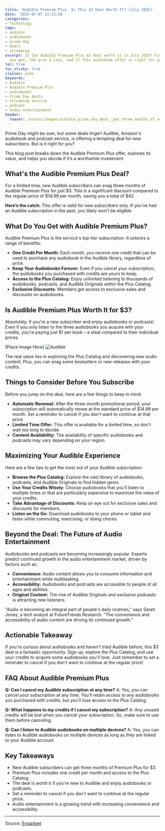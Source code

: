 ```yaml
---
title: 'Audible Premium Plus: Is This $3 Deal Worth It? (July 2025)'
date: '2025-07-07 21:13:20 '
categories:
- Technology
tags:
- audible
- audiobooks
- prime-day
- deals
- streaming
excerpt: Is the Audible Premium Plus $3 deal worth it in July 2025? Find out what
  you get, the pros & cons, and if this audiobook offer is right for you.
toc: true
toc_sticky: true
classes: wide
keywords:
- Audible
- Audible Premium Plus
- audiobooks
- Prime Day deals
- streaming service
- podcast
- audio entertainment
header:
  teaser: /assets/images/audible_prime_day_deal__get_three_months_of_access_20250707211320.jpg
---
```


Prime Day might be over, but some deals linger! Audible, Amazon's audiobook and podcast service, is offering a tempting deal for new subscribers. But is it right for you?

This blog post breaks down the Audible Premium Plus offer, explores its value, and helps you decide if it’s a worthwhile investment.

## What's the Audible Premium Plus Deal?

For a limited time, new Audible subscribers can snag three months of Audible Premium Plus for just $3. This is a significant discount compared to the regular price of $14.99 per month, saving you a total of $42.

**Here’s the catch:** This offer is valid for new subscribers only. If you've had an Audible subscription in the past, you likely won't be eligible.

## What Do You Get with Audible Premium Plus?

Audible Premium Plus is the service's top-tier subscription. It unlocks a range of benefits:

*   **One Credit Per Month:** Each month, you receive one credit that can be used to purchase any audiobook in the Audible library, regardless of price.
*   **Keep Your Audiobooks Forever:** Even if you cancel your subscription, the audiobooks you purchased with credits are yours to keep.
*   **Access to the Plus Catalog:** Enjoy unlimited listening to thousands of audiobooks, podcasts, and Audible Originals within the Plus Catalog.
*   **Exclusive Discounts:** Members get access to exclusive sales and discounts on audiobooks.

## Is Audible Premium Plus Worth It for $3?

Absolutely, if you're a new subscriber and enjoy audiobooks or podcasts! Even if you only listen to the three audiobooks you acquire with your credits, you're paying just $1 per book – a steal compared to their individual prices.

[Place Image Here]
![Audible](https://o.aolcdn.com/images/dims?image_uri=https%3A%2F%2Fs.yimg.com%2Fos%2Fcreatr-uploaded-images%2F2023-11%2Fb0d23590-7a51-11ee-bf3b-6908f61b2e4b&resize=1400%2C770&client=19f2b5e49a271b2bde77&signature=e1c89dc6a5ba03cc479bcd00610833910db2da45)

The real value lies in exploring the Plus Catalog and discovering new audio content. Plus, you can snag some bestsellers or new releases with your credits.

## Things to Consider Before You Subscribe

Before you jump on this deal, here are a few things to keep in mind:

*   **Automatic Renewal:** After the three-month promotional period, your subscription will automatically renew at the standard price of $14.99 per month. Set a reminder to cancel if you don't want to continue at that price.
*   **Limited Time Offer:** This offer is available for a limited time, so don't wait too long to decide.
*   **Content Availability:** The availability of specific audiobooks and podcasts may vary depending on your region.

## Maximizing Your Audible Experience

Here are a few tips to get the most out of your Audible subscription:

*   **Browse the Plus Catalog:** Explore the vast library of audiobooks, podcasts, and Audible Originals to find hidden gems.
*   **Use Your Credits Wisely:** Choose audiobooks that you'll listen to multiple times or that are particularly expensive to maximize the value of your credits.
*   **Take Advantage of Discounts:** Keep an eye out for exclusive sales and discounts for members.
*   **Listen on the Go:** Download audiobooks to your phone or tablet and listen while commuting, exercising, or doing chores.

## Beyond the Deal: The Future of Audio Entertainment

Audiobooks and podcasts are becoming increasingly popular. Experts predict continued growth in the audio entertainment market, driven by factors such as:

*   **Convenience:** Audio content allows you to consume information and entertainment while multitasking.
*   **Accessibility:** Audiobooks and podcasts are accessible to people of all ages and abilities.
*   **Original Content:** The rise of Audible Originals and exclusive podcasts is attracting new listeners.

"Audio is becoming an integral part of people's daily routines," says Sarah Jones, a tech analyst at FutureTrends Research. "The convenience and accessibility of audio content are driving its continued growth."

## Actionable Takeaway

If you're curious about audiobooks and haven't tried Audible before, this $3 deal is a fantastic opportunity. Sign up, explore the Plus Catalog, and use your credits to acquire some audiobooks you'll love. Just remember to set a reminder to cancel if you don't want to continue at the regular price!

## FAQ About Audible Premium Plus

**Q: Can I cancel my Audible subscription at any time?**
A: Yes, you can cancel your subscription at any time. You'll retain access to any audiobooks you purchased with credits, but you'll lose access to the Plus Catalog.

**Q: What happens to my credits if I cancel my subscription?**
A: Any unused credits will be lost when you cancel your subscription. So, make sure to use them before canceling.

**Q: Can I listen to Audible audiobooks on multiple devices?**
A: Yes, you can listen to Audible audiobooks on multiple devices as long as they are linked to your Audible account.

## Key Takeaways

*   New Audible subscribers can get three months of Premium Plus for $3.
*   Premium Plus includes one credit per month and access to the Plus Catalog.
*   The deal is worth it if you're new to Audible and enjoy audiobooks or podcasts.
*   Set a reminder to cancel if you don't want to continue at the regular price.
*   Audio entertainment is a growing trend with increasing convenience and accessibility.

---

Source: [Engadget](https://www.engadget.com/deals/audible-prime-day-deal-get-three-months-of-access-for-only-3-143734099.html?src=rss)